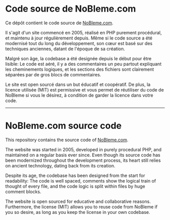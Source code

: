 Code source de NoBleme.com
====================

Ce dépôt contient le code source de [NoBleme.com](http://nobleme.com).

Il s'agit d'un site commencé en 2005, réalisé en PHP purement procédural, et maintenu à jour régulièrement depuis. Même si le code source a été modernisé tout du long du développement, son cœur est basé sur des techniques anciennes, datant de l'époque de sa création.

Malgré son âge, la codebase a été designée depuis le début pour être lisible: Le code est aéré, il y a des commentaires un peu partout expliquant les cheminements logiques, et les sections des fichiers sont clairement séparées par de gros blocs de commentaires.

Le site est open sourcé dans un but éducatif et coopératif. De plus, la licence utilisée (MIT) est permissive et vous permet de réutiliser du code de NoBleme si vous le désirez, à condition de garder la licence dans votre code.

- - -

NoBleme.com source code
====================

This repository contains the source code of [NoBleme.com](http://nobleme.com).

The website was started in 2005, developed in purely procedural PHP, and maintained on a regular basis ever since. Even though its source code has been modernized throughout the development process, its heart still relies on ancient technology, dating back from its creation.

Despite its age, the codebase has been designed from the start for readability: The code is well spaced, comments show the logical train of thought of every file, and the code logic is split within files by huge comment blocks.

The website is open sourced for educative and collaborative reasons. Furthermore, the license (MIT) allows you to reuse code from NoBleme if you so desire, as long as you keep the license in your own codebase.